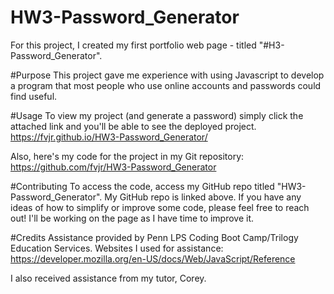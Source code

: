 # HW3-Password_Generator

For this project, I created my first portfolio web page - titled "#H3-Password_Generator".

#Purpose
This project gave me experience with using Javascript to develop a program that most people who use online accounts and passwords could find useful. 

#Usage
To view my project (and generate a password) simply click the attached link and you'll be able to see the deployed project.
https://fvjr.github.io/HW3-Password_Generator/

Also, here's my code for the project in my Git repository:
https://github.com/fvjr/HW3-Password_Generator

#Contributing 
To access the code, access my GitHub repo titled "HW3-Password_Generator". My GitHub repo is linked above. If you have any ideas of how to simplify or improve some code, please feel free to reach out! I'll be working on the page as I have time to improve it. 

#Credits 
Assistance provided by Penn LPS Coding Boot Camp/Trilogy Education Services. Websites I used for assistance: https://developer.mozilla.org/en-US/docs/Web/JavaScript/Reference

I also received assistance from my tutor, Corey. 

